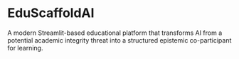 # EduScaffoldAI
A modern Streamlit-based educational platform that transforms AI from a potential academic integrity threat into a structured epistemic co-participant for learning.
